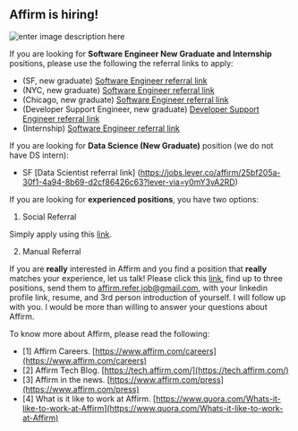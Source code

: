 ## Affirm is hiring!

![enter image description here](https://cdn-assets.affirm.com/images/black_logo-transparent_bg.png)

If you are looking for **Software Engineer New Graduate and Internship** positions, please use the following the referral links to apply: 

- (SF, new graduate) [Software Engineer referral link](https://jobs.lever.co/affirm/df87945c-182f-49d6-b323-691ce5c73a53?lever-via=y0mY3vA2RD)
- (NYC, new graduate) [Software Engineer referral link](https://jobs.lever.co/affirm/0fb44e13-c674-4de7-a03d-0ee4432cec5a?lever-via=y0mY3vA2RD)
- (Chicago, new graduate) [Software Engineer referral link](https://jobs.lever.co/affirm/98fd7b75-0e6f-414e-ad5c-1dcf4c373c4a?lever-via=y0mY3vA2RD)
- (Developer Support Engineer, new graduate) [Developer Support Engineer referral link](https://jobs.lever.co/affirm/be80eecc-1e8b-45a9-8b90-101f4ea9404c?lever-via=y0mY3vA2RD)
- (Internship) [Software Engineer referral link](https://jobs.lever.co/affirm/5340f1d3-cd6d-44ef-a5c6-f9def8609d02?lever-via=y0mY3vA2RD)

If you are looking for **Data Science (New Graduate)** position (we do not have DS intern):
 - SF [Data Scientist referral link] (https://jobs.lever.co/affirm/25bf205a-30f1-4a94-8b69-d2cf86426c63?lever-via=y0mY3vA2RD)

If you are looking for **experienced positions**,  you have two options: 

 1. Social Referral
 
 Simply apply using this [link](https://jobs.lever.co/affirm?lever-via=y0mY3vA2RD). 
 
 2. Manual Referral
 
 If you are **really** interested in Affirm and you find a position that **really** matches your experience, let us talk! Please click this [link](https://jobs.lever.co/affirm?lever-via=y0mY3vA2RD), find up to three positions, send them to affirm.refer.job@gmail.com, with your linkedin profile link, resume, and 3rd person introduction of yourself. I will follow up with you. I would be more than willing to answer your questions about Affirm. 

To know more about Affirm, please read the following: 

- [1] Affirm Careers. [https://www.affirm.com/careers](https://www.affirm.com/careers)
- [2] Affirm Tech Blog. [https://tech.affirm.com/](https://tech.affirm.com/)
- [3] Affirm in the news. [https://www.affirm.com/press](https://www.affirm.com/press)
- [4] What is it like to work at Affirm. [https://www.quora.com/Whats-it-like-to-work-at-Affirm](https://www.quora.com/Whats-it-like-to-work-at-Affirm)
